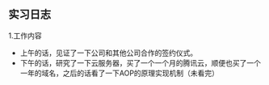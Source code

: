 ## 实习日志

1.工作内容

 * 上午的话，见证了一下公司和其他公司合作的签约仪式。
 * 下午的话，研究了一下云服务器，买了一个一个月的腾讯云，顺便也买了一个一年的域名，之后的话看了一下AOP的原理实现机制（未看完）